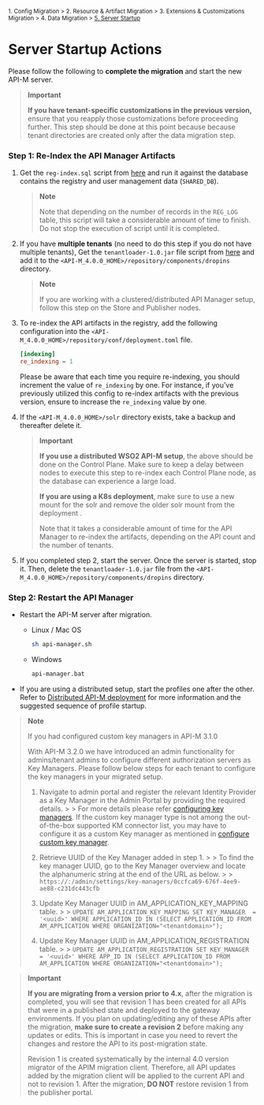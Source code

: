 <small> 1. Config Migration > 2. Resource & Artifact Migration > 3. Extensions & Customizations Migration > 4. Data Migration > [5. Server Startup](./server-startup-actions.md) </small>

# Server Startup Actions

Please follow the following to **complete the migration** and start the new API-M server.

> **Important**
>
> **If you have tenant-specific customizations in the previous version,** ensure that you reapply those customizations before proceeding further. This step should be done at this point because because tenant directories are created only after the data migration step. 


### Step 1: Re-Index the API Manager Artifacts

1. Get the `reg-index.sql` script from [here](../../../../../../api-manager/migration-resources/apim-4.0.0-resources/attachments/apim/excludes-apim1.10.0-4.0.0) and run it against the database contains the registry and user management data (`SHARED_DB`).

    > **Note**
    >
    > Note that depending on the number of records in the `REG_LOG` table, this script will take a considerable amount of time to finish. Do not stop the execution of script until it is completed.

2. If you have **multiple tenants** (no need to do this step if you do not have multiple tenants), Get the `tenantloader-1.0.jar` file script from [here](../../../../../../api-manager/migration-resources/apim-4.0.0-resources/attachments/apim/excludes-apim1.10.0-4.0.0) and add it to the `<API-M_4.0.0_HOME>/repository/components/dropins` directory.

   > **Note**
   >
   > If you are working with a clustered/distributed API Manager setup, follow this step on the Store and Publisher nodes.

3. To re-index the API artifacts in the registry, add the following configuration into the `<API-M_4.0.0_HOME>/repository/conf/deployment.toml` file. 
        
    ```toml
    [indexing]
    re_indexing = 1
    ```
        
    Please be aware that each time you require re-indexing, you should increment the value of `re_indexing` by one. For instance, if you've previously utilized this config to re-index artifacts with the previous version, ensure to increase the `re_indexing` value by one.
             
4. If the `<API-M_4.0.0_HOME>/solr` directory exists, take a backup and thereafter delete it. 

    > **Important** 
    > 
    > **If you use a distributed WSO2 API-M setup**, the above should be done on the Control Plane. Make sure to keep a delay between nodes to execute this step to re-index each Control Plane node, as the database can experience a large load.
    >
    > **If you are using a K8s deployment**, make sure to use a new mount for the solr and remove the older solr mount from the deployment . 
    >
    > Note that it takes a considerable amount of time for the API Manager to re-index the artifacts, depending on the API count and the number of tenants.

5. If you completed step 2, start the server. Once the server is started, stop it. Then, delete the `tenantloader-1.0.jar` file from the `<API-M_4.0.0_HOME>/repository/components/dropins` directory.

### Step 2: Restart the API Manager

- Restart the API-M server after migration. 

    - Linux / Mac OS
      ```bash
      sh api-manager.sh
      ```
    - Windows
      ```bash
      api-manager.bat
      ```
- If you are using a distributed setup, start the profiles one after the other. Refer to [Distributed API-M deployment](https://apim.docs.wso2.com/en/4.0.0/install-and-setup/setup/distributed-deployment/understanding-the-distributed-deployment-of-wso2-api-m/) for more information and the suggested sequence of profile startup.

> **Note**
>
> If you had configured custom key managers in API-M 3.1.0
>
> With API-M 3.2.0 we have introduced an admin functionality for admins/tenant admins to configure different authorization servers as Key Managers. Please follow below steps for each tenant to configure the key managers in your migrated setup.
>   1. Navigate to admin portal and register the relevant Identity Provider as a Key Manager in the Admin Portal by providing the required details.
       >
       >       For more details please refer [configuring key managers](https://apim.docs.wso2.com/en/4.0.0/administer/key-managers/overview/). If the custom key manager type is not among the out-of-the-box supported KM connector list, you may have to configure it as a custom Key manager as mentioned in [configure custom key manager](https://apim.docs.wso2.com/en/4.0.0/administer/key-managers/configure-custom-connector/).
>
>   2. Retrieve UUID of the Key Manager added in step 1.
       >
       >        To find the key manager UUID, go to the Key Manager overview and locate the alphanumeric string at the end of the URL as below.
       >
       >        `https://:/admin/settings/key-managers/0ccfca69-676f-4ee9-ae88-c231dc443cfb`
>
>   3. Update Key Manager UUID in AM_APPLICATION_KEY_MAPPING table.
       >
       >         `UPDATE AM_APPLICATION_KEY_MAPPING SET KEY_MANAGER  = '<uuid>' WHERE APPLICATION_ID IN (SELECT APPLICATION_ID FROM AM_APPLICATION WHERE ORGANIZATION="<tenantdomain>");`
>
>   4. Update Key Manager UUID in AM_APPLICATION_REGISTRATION table.
       >
       >         `UPDATE AM_APPLICATION_REGISTRATION SET KEY_MANAGER  = '<uuid>' WHERE APP_ID IN (SELECT APPLICATION_ID FROM AM_APPLICATION WHERE ORGANIZATION="<tenantdomain>");`


> **Important** 
> 
> **If you are migrating from a version prior to 4.x**, after the migration is completed, you will see that revision 1 has been created for all APIs that were in a published state and deployed to the gateway environments. If you plan on updating/editing any of these APIs after the migration, **make sure to create a revision 2** before making any updates or edits. This is important in case you need to revert the changes and restore the API to its post-migration state.
>
> Revision 1 is created systematically by the internal 4.0 version migrator of the APIM migration client. Therefore, all API updates added by the migration client will be applied to the current API and not to revision 1. After the migration, **DO NOT** restore revision 1 from the publisher portal.
